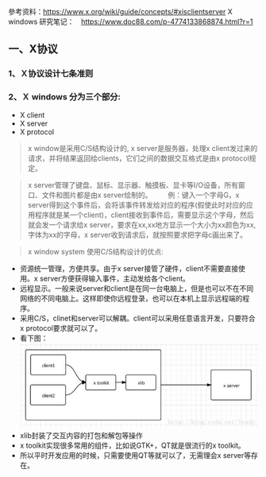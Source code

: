 參考资料：https://www.x.org/wiki/guide/concepts/#xisclientserver
X windows 研究笔记：　https://www.doc88.com/p-4774133868874.html?r=1

## 一、X协议
### 1、Ｘ协议设计七条准则
### 2、Ｘ windows 分为三个部分:
* X client
* X server
* X protocol
> x window是采用C/S结构设计的, x server是服务器，处理x client发过来的请求，并将结果返回给clients，它们之间的数据交互格式是由x protocol规定。

> x server管理了键盘、鼠标、显示器、触摸板、显卡等I/O设备，所有窗口、文件和图片都是由x server绘制的。 　　例：键入一个字母G，x server得到这个事件后，会将该事件转发给对应的程序(假使此时对应的应用程序就是某一个client)，client接收到事件后，需要显示这个字母，然后就会发一个请求给x server，要求在xx,xx地方显示一个大小为xx颜色为xx,字体为xx的字母，x server收到请求后，就按照要求把字母c画出来了。

> x window system 使用C/S结构设计的优点:
* 资源统一管理，方便共享。由于x server接管了硬件，client不需要直接使用。x server方便获得输入事件，主动发给各个client。
* 远程显示。一般来说server和client是在同一台电脑上，但是也可以不在不同网络的不同电脑上。这样即使你远程登录，也可以在本机上显示远程端的程序。
* 采用C/S，clinet和server可以解耦。client可以采用任意语言开发，只要符合x protocol要求就可以了。
* 看下图：
![avatar](./1.jpeg)
* xlib封装了交互内容的打包和解包等操作
* x toolkit实现很多常用的组件，比如说GTK+，QT就是很流行的x toolkit。
* 所以平时开发应用的时候，只需要使用QT等就可以了，无需理会x server等存在。

